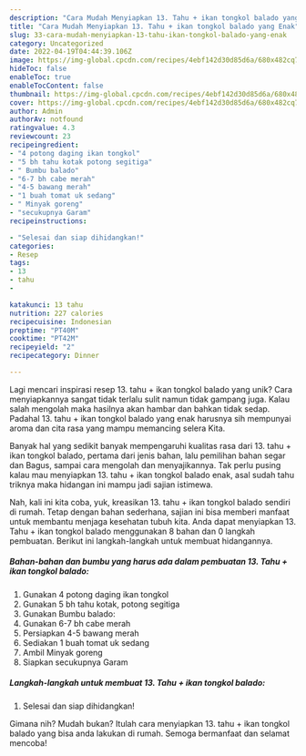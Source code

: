 ```yaml
---
description: "Cara Mudah Menyiapkan 13. Tahu + ikan tongkol balado yang Enak"
title: "Cara Mudah Menyiapkan 13. Tahu + ikan tongkol balado yang Enak"
slug: 33-cara-mudah-menyiapkan-13-tahu-ikan-tongkol-balado-yang-enak
category: Uncategorized
date: 2022-04-19T04:44:39.106Z
image: https://img-global.cpcdn.com/recipes/4ebf142d30d85d6a/680x482cq70/13-tahu-ikan-tongkol-balado-foto-resep-utama.jpg
hideToc: false
enableToc: true
enableTocContent: false
thumbnail: https://img-global.cpcdn.com/recipes/4ebf142d30d85d6a/680x482cq70/13-tahu-ikan-tongkol-balado-foto-resep-utama.jpg
cover: https://img-global.cpcdn.com/recipes/4ebf142d30d85d6a/680x482cq70/13-tahu-ikan-tongkol-balado-foto-resep-utama.jpg
author: Admin
authorAv: notfound
ratingvalue: 4.3
reviewcount: 23
recipeingredient:
- "4 potong daging ikan tongkol"
- "5 bh tahu kotak potong segitiga"
- " Bumbu balado"
- "6-7 bh cabe merah"
- "4-5 bawang merah"
- "1 buah tomat uk sedang"
- " Minyak goreng"
- "secukupnya Garam"
recipeinstructions:

- "Selesai dan siap dihidangkan!"
categories:
- Resep
tags:
- 13
- tahu
- 

katakunci: 13 tahu  
nutrition: 227 calories
recipecuisine: Indonesian
preptime: "PT40M"
cooktime: "PT42M"
recipeyield: "2"
recipecategory: Dinner

---
```





Lagi mencari inspirasi resep 13. tahu + ikan tongkol balado yang unik? Cara menyiapkannya sangat tidak terlalu sulit namun tidak gampang juga. Kalau salah mengolah maka hasilnya akan hambar dan bahkan tidak sedap. Padahal 13. tahu + ikan tongkol balado yang enak harusnya sih mempunyai aroma dan cita rasa yang mampu memancing selera Kita.





Banyak hal yang sedikit banyak mempengaruhi kualitas rasa dari 13. tahu + ikan tongkol balado, pertama dari jenis bahan, lalu pemilihan bahan segar dan Bagus, sampai cara mengolah dan menyajikannya. Tak perlu pusing kalau mau menyiapkan 13. tahu + ikan tongkol balado enak,      asal sudah tahu triknya maka hidangan ini mampu jadi sajian istimewa.





















Nah, kali ini kita coba, yuk, kreasikan 13. tahu + ikan tongkol balado sendiri di rumah. Tetap dengan bahan sederhana, sajian ini bisa memberi manfaat untuk membantu menjaga kesehatan tubuh kita. Anda dapat menyiapkan 13. Tahu + ikan tongkol balado menggunakan 8 bahan dan 0 langkah pembuatan. Berikut ini langkah-langkah untuk membuat hidangannya.

<!--inarticleads1-->

##### Bahan-bahan dan bumbu yang harus ada dalam pembuatan 13. Tahu + ikan tongkol balado:

1. Gunakan 4 potong daging ikan tongkol
1. Gunakan 5 bh tahu kotak, potong segitiga
1. Gunakan  Bumbu balado:
1. Gunakan 6-7 bh cabe merah
1. Persiapkan 4-5 bawang merah
1. Sediakan 1 buah tomat uk sedang
1. Ambil  Minyak goreng
1. Siapkan secukupnya Garam




<!--inarticleads2-->

##### Langkah-langkah untuk membuat 13. Tahu + ikan tongkol balado:


1. Selesai dan siap dihidangkan!



Gimana nih? Mudah bukan? Itulah cara menyiapkan 13. tahu + ikan tongkol balado yang bisa anda lakukan di rumah. Semoga bermanfaat dan selamat mencoba!
